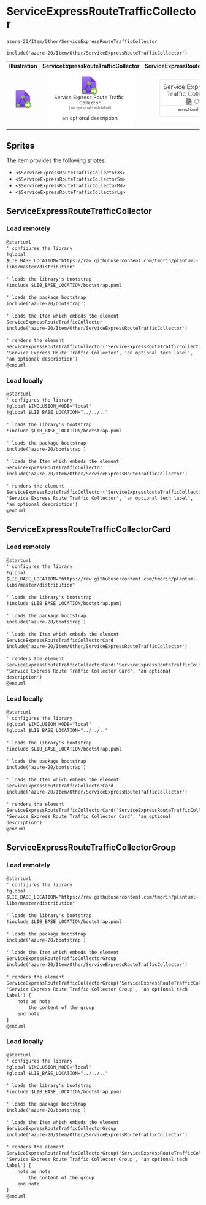 # ServiceExpressRouteTrafficCollector


```text
azure-20/Item/Other/ServiceExpressRouteTrafficCollector
```

```text
include('azure-20/Item/Other/ServiceExpressRouteTrafficCollector')
```



| Illustration | ServiceExpressRouteTrafficCollector | ServiceExpressRouteTrafficCollectorCard | ServiceExpressRouteTrafficCollectorGroup |
| :---: | :---: | :---: | :---: |
| ![illustration for Illustration](../../../azure-20/Item/Other/ServiceExpressRouteTrafficCollector.png) | ![illustration for ServiceExpressRouteTrafficCollector](../../../azure-20/Item/Other/ServiceExpressRouteTrafficCollector.Local.png) | ![illustration for ServiceExpressRouteTrafficCollectorCard](../../../azure-20/Item/Other/ServiceExpressRouteTrafficCollectorCard.Local.png) | ![illustration for ServiceExpressRouteTrafficCollectorGroup](../../../azure-20/Item/Other/ServiceExpressRouteTrafficCollectorGroup.Local.png) |



## Sprites
The item provides the following sriptes:

- `<$ServiceExpressRouteTrafficCollectorXs>`
- `<$ServiceExpressRouteTrafficCollectorSm>`
- `<$ServiceExpressRouteTrafficCollectorMd>`
- `<$ServiceExpressRouteTrafficCollectorLg>`





## ServiceExpressRouteTrafficCollector

### Load remotely
```plantuml
@startuml
' configures the library
!global $LIB_BASE_LOCATION="https://raw.githubusercontent.com/tmorin/plantuml-libs/master/distribution"

' loads the library's bootstrap
!include $LIB_BASE_LOCATION/bootstrap.puml

' loads the package bootstrap
include('azure-20/bootstrap')

' loads the Item which embeds the element ServiceExpressRouteTrafficCollector
include('azure-20/Item/Other/ServiceExpressRouteTrafficCollector')

' renders the element
ServiceExpressRouteTrafficCollector('ServiceExpressRouteTrafficCollector', 'Service Express Route Traffic Collector', 'an optional tech label', 'an optional description')
@enduml
```

### Load locally
```plantuml
@startuml
' configures the library
!global $INCLUSION_MODE="local"
!global $LIB_BASE_LOCATION="../../.."

' loads the library's bootstrap
!include $LIB_BASE_LOCATION/bootstrap.puml

' loads the package bootstrap
include('azure-20/bootstrap')

' loads the Item which embeds the element ServiceExpressRouteTrafficCollector
include('azure-20/Item/Other/ServiceExpressRouteTrafficCollector')

' renders the element
ServiceExpressRouteTrafficCollector('ServiceExpressRouteTrafficCollector', 'Service Express Route Traffic Collector', 'an optional tech label', 'an optional description')
@enduml
```

## ServiceExpressRouteTrafficCollectorCard

### Load remotely
```plantuml
@startuml
' configures the library
!global $LIB_BASE_LOCATION="https://raw.githubusercontent.com/tmorin/plantuml-libs/master/distribution"

' loads the library's bootstrap
!include $LIB_BASE_LOCATION/bootstrap.puml

' loads the package bootstrap
include('azure-20/bootstrap')

' loads the Item which embeds the element ServiceExpressRouteTrafficCollectorCard
include('azure-20/Item/Other/ServiceExpressRouteTrafficCollector')

' renders the element
ServiceExpressRouteTrafficCollectorCard('ServiceExpressRouteTrafficCollectorCard', 'Service Express Route Traffic Collector Card', 'an optional description')
@enduml
```

### Load locally
```plantuml
@startuml
' configures the library
!global $INCLUSION_MODE="local"
!global $LIB_BASE_LOCATION="../../.."

' loads the library's bootstrap
!include $LIB_BASE_LOCATION/bootstrap.puml

' loads the package bootstrap
include('azure-20/bootstrap')

' loads the Item which embeds the element ServiceExpressRouteTrafficCollectorCard
include('azure-20/Item/Other/ServiceExpressRouteTrafficCollector')

' renders the element
ServiceExpressRouteTrafficCollectorCard('ServiceExpressRouteTrafficCollectorCard', 'Service Express Route Traffic Collector Card', 'an optional description')
@enduml
```

## ServiceExpressRouteTrafficCollectorGroup

### Load remotely
```plantuml
@startuml
' configures the library
!global $LIB_BASE_LOCATION="https://raw.githubusercontent.com/tmorin/plantuml-libs/master/distribution"

' loads the library's bootstrap
!include $LIB_BASE_LOCATION/bootstrap.puml

' loads the package bootstrap
include('azure-20/bootstrap')

' loads the Item which embeds the element ServiceExpressRouteTrafficCollectorGroup
include('azure-20/Item/Other/ServiceExpressRouteTrafficCollector')

' renders the element
ServiceExpressRouteTrafficCollectorGroup('ServiceExpressRouteTrafficCollectorGroup', 'Service Express Route Traffic Collector Group', 'an optional tech label') {
    note as note
        the content of the group
    end note
}
@enduml
```

### Load locally
```plantuml
@startuml
' configures the library
!global $INCLUSION_MODE="local"
!global $LIB_BASE_LOCATION="../../.."

' loads the library's bootstrap
!include $LIB_BASE_LOCATION/bootstrap.puml

' loads the package bootstrap
include('azure-20/bootstrap')

' loads the Item which embeds the element ServiceExpressRouteTrafficCollectorGroup
include('azure-20/Item/Other/ServiceExpressRouteTrafficCollector')

' renders the element
ServiceExpressRouteTrafficCollectorGroup('ServiceExpressRouteTrafficCollectorGroup', 'Service Express Route Traffic Collector Group', 'an optional tech label') {
    note as note
        the content of the group
    end note
}
@enduml
```

